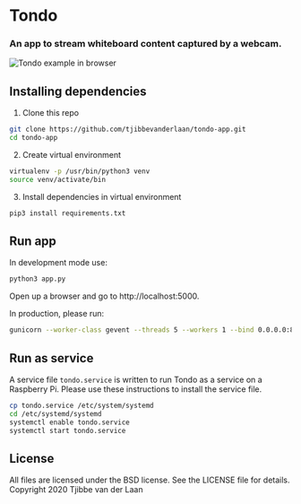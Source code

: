 # Tondo

### An app to stream whiteboard content captured by a webcam.

![Tondo example in browser](https://github.com/tjibbevanderlaan/tondo-app/blob/development/docs/example_tondo.gif?raw=true)

## Installing dependencies
1. Clone this repo
```bash
git clone https://github.com/tjibbevanderlaan/tondo-app.git
cd tondo-app
```
2. Create virtual environment
```bash
virtualenv -p /usr/bin/python3 venv
source venv/activate/bin
```
3. Install dependencies in virtual environment
```bash
pip3 install requirements.txt
```

## Run app
In development mode use:
```bash
python3 app.py
```
Open up a browser and go to http://localhost:5000.

In production, please run:
```bash
gunicorn --worker-class gevent --threads 5 --workers 1 --bind 0.0.0.0:80 app:app
```

## Run as service
A service file `tondo.service` is written to run Tondo as a service on a Raspberry Pi. Please use these instructions to install the service file. 
```bash
cp tondo.service /etc/system/systemd
cd /etc/systemd/systemd
systemctl enable tondo.service
systemctl start tondo.service
```

## License

All files are licensed under the BSD license. See the LICENSE file for details.
Copyright 2020		Tjibbe van der Laan


